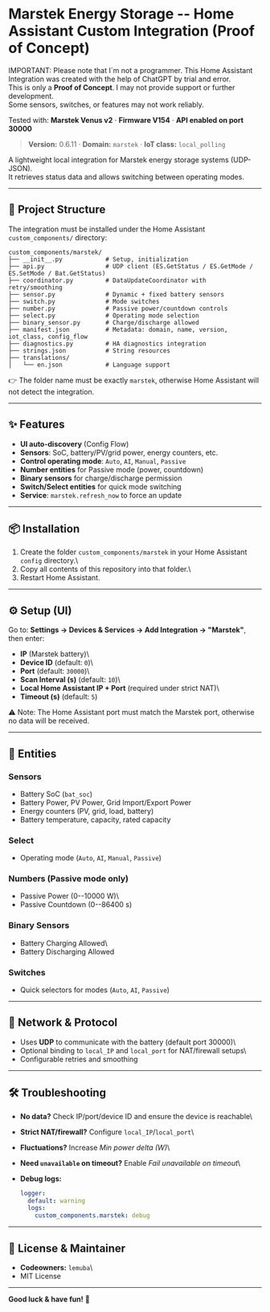 # Marstek Energy Storage -- Home Assistant Custom Integration (Proof of Concept)

IMPORTANT: Please note that I´m not a programmer. This Home Assistant
Integration was created with the help of ChatGPT by trial and error.\
This is only a **Proof of Concept**. I may not provide support or
further development.\
Some sensors, switches, or features may not work reliably.

Tested with: **Marstek Venus v2** · **Firmware V154** · **API enabled on
port 30000**

> **Version:** 0.6.11 · **Domain:** `marstek` · **IoT class:**
> `local_polling`

A lightweight local integration for Marstek energy storage systems
(UDP-JSON).\
It retrieves status data and allows switching between operating modes.

------------------------------------------------------------------------

## 📂 Project Structure

The integration must be installed under the Home Assistant
`custom_components/` directory:

    custom_components/marstek/
    ├── __init__.py            # Setup, initialization
    ├── api.py                 # UDP client (ES.GetStatus / ES.GetMode / ES.SetMode / Bat.GetStatus)
    ├── coordinator.py         # DataUpdateCoordinator with retry/smoothing
    ├── sensor.py              # Dynamic + fixed battery sensors
    ├── switch.py              # Mode switches
    ├── number.py              # Passive power/countdown controls
    ├── select.py              # Operating mode selection
    ├── binary_sensor.py       # Charge/discharge allowed
    ├── manifest.json          # Metadata: domain, name, version, iot_class, config_flow
    ├── diagnostics.py         # HA diagnostics integration
    ├── strings.json           # String resources
    ├── translations/
    │   └── en.json            # Language support

👉 The folder name must be exactly `marstek`, otherwise Home Assistant
will not detect the integration.

------------------------------------------------------------------------

## ✨ Features

-   **UI auto-discovery** (Config Flow)
-   **Sensors**: SoC, battery/PV/grid power, energy counters, etc.
-   **Control operating mode**: `Auto`, `AI`, `Manual`, `Passive`
-   **Number entities** for Passive mode (power, countdown)
-   **Binary sensors** for charge/discharge permission
-   **Switch/Select entities** for quick mode switching
-   **Service**: `marstek.refresh_now` to force an update

------------------------------------------------------------------------

## 📦 Installation

1.  Create the folder `custom_components/marstek` in your Home Assistant
    `config` directory.\
2.  Copy all contents of this repository into that folder.\
3.  Restart Home Assistant.

------------------------------------------------------------------------

## ⚙️ Setup (UI)

Go to: **Settings → Devices & Services → Add Integration → "Marstek"**,
then enter:

-   **IP** (Marstek battery)\
-   **Device ID** (default: `0`)\
-   **Port** (default: `30000`)\
-   **Scan Interval (s)** (default: `10`)\
-   **Local Home Assistant IP + Port** (required under strict NAT)\
-   **Timeout (s)** (default: `5`)

⚠️ Note: The Home Assistant port must match the Marstek port, otherwise
no data will be received.

------------------------------------------------------------------------

## 🧩 Entities

### Sensors

-   Battery SoC (`bat_soc`)
-   Battery Power, PV Power, Grid Import/Export Power
-   Energy counters (PV, grid, load, battery)
-   Battery temperature, capacity, rated capacity

### Select

-   Operating mode (`Auto`, `AI`, `Manual`, `Passive`)

### Numbers (Passive mode only)

-   Passive Power (0--10000 W)\
-   Passive Countdown (0--86400 s)

### Binary Sensors

-   Battery Charging Allowed\
-   Battery Discharging Allowed

### Switches

-   Quick selectors for modes (`Auto`, `AI`, `Passive`)

------------------------------------------------------------------------

## 🔌 Network & Protocol

-   Uses **UDP** to communicate with the battery (default port 30000)\
-   Optional binding to `local_IP` and `local_port` for NAT/firewall
    setups\
-   Configurable retries and smoothing

------------------------------------------------------------------------

## 🛠 Troubleshooting

-   **No data?** Check IP/port/device ID and ensure the device is
    reachable\

-   **Strict NAT/firewall?** Configure `local_IP`/`local_port`\

-   **Fluctuations?** Increase *Min power delta (W)*\

-   **Need `unavailable` on timeout?** Enable *Fail unavailable on
    timeout*\

-   **Debug logs:**

    ``` yaml
    logger:
      default: warning
      logs:
        custom_components.marstek: debug
    ```

------------------------------------------------------------------------

## 📜 License & Maintainer

-   **Codeowners:** `lemuba`\
-   MIT License

------------------------------------------------------------------------

**Good luck & have fun!** 🚀
